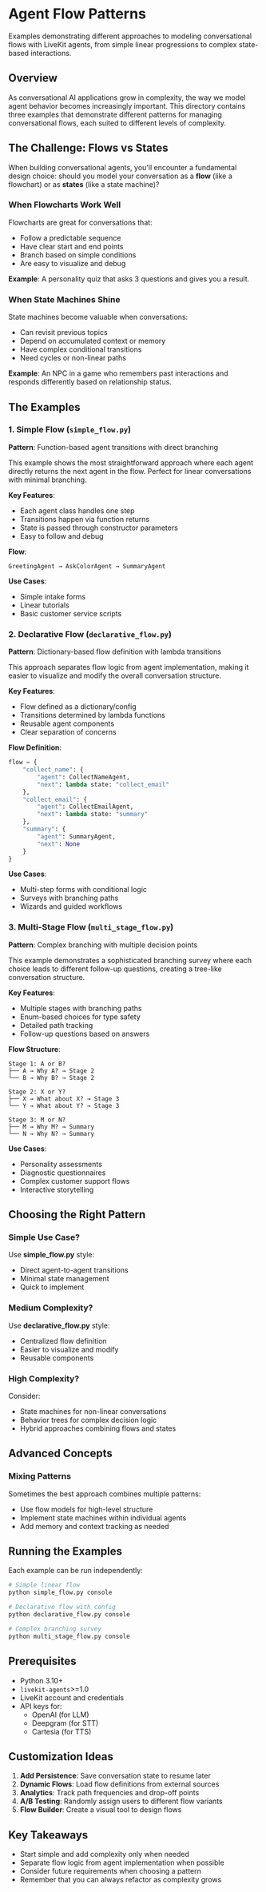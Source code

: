 # Agent Flow Patterns

Examples demonstrating different approaches to modeling conversational flows with LiveKit agents, from simple linear progressions to complex state-based interactions.

## Overview

As conversational AI applications grow in complexity, the way we model agent behavior becomes increasingly important. This directory contains three examples that demonstrate different patterns for managing conversational flows, each suited to different levels of complexity.

## The Challenge: Flows vs States

When building conversational agents, you'll encounter a fundamental design choice: should you model your conversation as a **flow** (like a flowchart) or as **states** (like a state machine)?

### When Flowcharts Work Well

Flowcharts are great for conversations that:
- Follow a predictable sequence
- Have clear start and end points
- Branch based on simple conditions
- Are easy to visualize and debug

**Example**: A personality quiz that asks 3 questions and gives you a result.

### When State Machines Shine

State machines become valuable when conversations:
- Can revisit previous topics
- Depend on accumulated context or memory
- Have complex conditional transitions
- Need cycles or non-linear paths

**Example**: An NPC in a game who remembers past interactions and responds differently based on relationship status.

## The Examples

### 1. Simple Flow (`simple_flow.py`)

**Pattern**: Function-based agent transitions with direct branching

This example shows the most straightforward approach where each agent directly returns the next agent in the flow. Perfect for linear conversations with minimal branching.

**Key Features**:
- Each agent class handles one step
- Transitions happen via function returns
- State is passed through constructor parameters
- Easy to follow and debug

**Flow**:
```
GreetingAgent → AskColorAgent → SummaryAgent
```

**Use Cases**:
- Simple intake forms
- Linear tutorials
- Basic customer service scripts

### 2. Declarative Flow (`declarative_flow.py`)

**Pattern**: Dictionary-based flow definition with lambda transitions

This approach separates flow logic from agent implementation, making it easier to visualize and modify the overall conversation structure.

**Key Features**:
- Flow defined as a dictionary/config
- Transitions determined by lambda functions
- Reusable agent components
- Clear separation of concerns

**Flow Definition**:
```python
flow = {
    "collect_name": {
        "agent": CollectNameAgent,
        "next": lambda state: "collect_email"
    },
    "collect_email": {
        "agent": CollectEmailAgent,
        "next": lambda state: "summary"
    },
    "summary": {
        "agent": SummaryAgent,
        "next": None
    }
}
```

**Use Cases**:
- Multi-step forms with conditional logic
- Surveys with branching paths
- Wizards and guided workflows

### 3. Multi-Stage Flow (`multi_stage_flow.py`)

**Pattern**: Complex branching with multiple decision points

This example demonstrates a sophisticated branching survey where each choice leads to different follow-up questions, creating a tree-like conversation structure.

**Key Features**:
- Multiple stages with branching paths
- Enum-based choices for type safety
- Detailed path tracking
- Follow-up questions based on answers

**Flow Structure**:
```
Stage 1: A or B?
├── A → Why A? → Stage 2
└── B → Why B? → Stage 2

Stage 2: X or Y?
├── X → What about X? → Stage 3
└── Y → What about Y? → Stage 3

Stage 3: M or N?
├── M → Why M? → Summary
└── N → Why N? → Summary
```

**Use Cases**:
- Personality assessments
- Diagnostic questionnaires
- Complex customer support flows
- Interactive storytelling

## Choosing the Right Pattern

### Simple Use Case?
Use **simple_flow.py** style:
- Direct agent-to-agent transitions
- Minimal state management
- Quick to implement

### Medium Complexity?
Use **declarative_flow.py** style:
- Centralized flow definition
- Easier to visualize and modify
- Reusable components

### High Complexity?
Consider:
- State machines for non-linear conversations
- Behavior trees for complex decision logic
- Hybrid approaches combining flows and states

## Advanced Concepts

### Mixing Patterns

Sometimes the best approach combines multiple patterns:
- Use flow models for high-level structure
- Implement state machines within individual agents
- Add memory and context tracking as needed

## Running the Examples

Each example can be run independently:

```bash
# Simple linear flow
python simple_flow.py console

# Declarative flow with config
python declarative_flow.py console

# Complex branching survey
python multi_stage_flow.py console
```

## Prerequisites

- Python 3.10+
- `livekit-agents`>=1.0
- LiveKit account and credentials
- API keys for:
  - OpenAI (for LLM)
  - Deepgram (for STT)
  - Cartesia (for TTS)

## Customization Ideas

1. **Add Persistence**: Save conversation state to resume later
2. **Dynamic Flows**: Load flow definitions from external sources
3. **Analytics**: Track path frequencies and drop-off points
4. **A/B Testing**: Randomly assign users to different flow variants
5. **Flow Builder**: Create a visual tool to design flows

## Key Takeaways

- Start simple and add complexity only when needed
- Separate flow logic from agent implementation when possible
- Consider future requirements when choosing a pattern
- Remember that you can always refactor as complexity grows